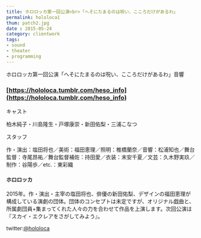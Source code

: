 ```yaml
---
title: ホロロッカ第一回公演<br>「へそにたまるのは呪い、こころだけがあるわ」
permalink: hololoca1
thum: patch2.jpg
date : 2015-05-24
category: clientwork
tags:
- sound
- theater
- programming
---
```


ホロロッカ第一回公演「へそにたまるのは呪い、こころだけがあるわ」音響

### [https://hololoca.tumblr.com/heso_info](https://hololoca.tumblr.com/heso_info)

キャスト

柏木純子・川島隆生・戸塚康崇・新田佑梨・三浦こなつ

スタッフ

作・演出：塩田将也／美術：福田恵理／照明：椎橋蘭奈／音響：松浦知也／舞台監督：寺尾昂祐／舞台監督補佐：持田愛／衣装：末安千夏／文芸：久木野実玖／制作：谷陽歩／etc.：東彩織

#### ホロロッカ

2015年。作・演出・主宰の塩田将也、俳優の新田佑梨、デザインの福田恵理が構成している演劇の団体。団体のコンセプトは未定ですが、オリジナル戯曲と、所属劇団員+集まってくれた人々の力を合わせて作品を上演します。次回公演は『スカイ・エクレアをさがしてみよう』。

twitter:[@hololoca](https://twitter.com/hololoca)
